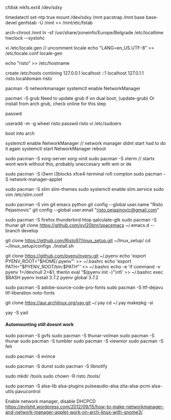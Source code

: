 cfdisk
mkfs.ext4 /dev/sdxy

timedatectl set-ntp true
mount /dev/sdxy /mnt
pacstrap /mnt base base-devel
genfstab -U /mnt >> /mnt/etc/fstab

arch-chroot /mnt
ln -sf /usr/share/zoneinfo/Europe/Belgrade /etc/localtime
hwclock --systohc

vi /etc/locale.gen   // uncomment locale
echo "LANG=en_US.UTF-8" >> /etc/locale.conf
locale-gen

echo "risto" >> /etc/hostname

create /etc/hosts contining
127.0.0.1	localhost
::1		localhost
127.0.1.1	risto.localdomain	risto

pacman -S networkmanager
systemctl enable NetworkManager

pacman -S grub
Need to update grub if on dual boot, (update-grub)
Or install from arch grub, check online for this step

passwd

useradd -m -g wheel risto
passwd risto
vi /etc/sudoers

boot into arch

systemctl enable NetworkManager // network manager didnt start had to do it again
systemctl start NetworkManager
reboot

sudo pacman -S xorg-server xorg-xinit
sudo pacman -S xterm // startx wont work without this, probably uneccesary with wm or de

sudo pacman -S i3wm i3blocks xfce4-terminal rofi compton
sudo pacman -S network-manager-applet

sudo pacman -S slim slim-themes
sudo systemctl enable slim.service
sudo vim /etc/slim.conf

sudo pacman -S vim git emacs python
git config --global user.name "Risto Pejasinovic"
git config --global user.email "risto.pejasinovic@gmail.com"

sudo pacman -S firefox thunderbird htop qalculate-gtk
sudo pacman -S thunar
git clone https://github.com/syl20bnr/spacemacs ~/.emacs.d --branch develop

git clone https://github.com/Risto97/linux_setup.git ~/linux_setup/
cd ~/linux_setup/configs
./install.sh

git clone https://github.com/pyenv/pyenv.git ~/.pyenv
echo 'export PYENV_ROOT="$HOME/.pyenv"' >> ~/.bashrc
echo 'export PATH="$PYENV_ROOT/bin:$PATH"' >> ~/.bashrc
echo -e 'if command -v pyenv 1>/dev/null 2>&1; then\n  eval "$(pyenv init -)"\nfi' >> ~/.bashrc
exec $BASH
pyenv install 3.7.2
pyenv global 3.7.2

sudo pacman -S adobe-source-code-pro-fonts
sudo pacman -S ttf-dejavu ttf-liberation noto-fonts

git clone https://aur.archlinux.org/yay.git ~/.yay
cd ~/.yay
makepkg -si

yay -S yad

#### Automounting still doesnt work ####
sudo pacman -S gvfs
sudo pacman -S thunar-volman
sudo pacman -S thunar
sudo pacman -S tumbler
sudo pacman -S viewnior
sudo pacman -S feh

sudo pacman -S evince

sudo pacman -S dunst
sudo pacman -S libnotify

sudo mkdir /tools
sudo chown -R risto /tools/

sudo pacman -S alsa-lib alsa-plugins pulseaudio-alsa zita-alsa-pcmi alsa-utils pavucontrol

Enable network manager, disable DHCPCD
https://evilshit.wordpress.com/2012/09/15/how-to-make-networkmanager-and-network-manager-applet-work-on-arch-linux-with-gnome3/
